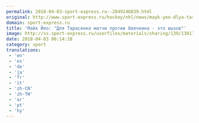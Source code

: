 ```yaml
---
permalink: 2018-04-03-sport-express.ru--2049246839.html
original: http://www.sport-express.ru/hockey/nhl/news/mayk-yeo-dlya-tarasenko-matchi-protiv-ovechkina-eto-vyzov-1391702/
domain: sport-express.ru
title: 'Майк Йео: "Для Тарасенко матчи против Овечкина - это вызов"'
image: http://ss.sport-express.ru/userfiles/materials/sharing/139/1391702.jpg
date: 2018-04-03 06:14:18
category: sport
translations: 
 - 'en'
 - 'es'
 - 'de'
 - 'ja'
 - 'fr'
 - 'it'
 - 'zh-CN'
 - 'zh-TW'
 - 'ar'
 - 'pt'
 - 'hy'
---
```


